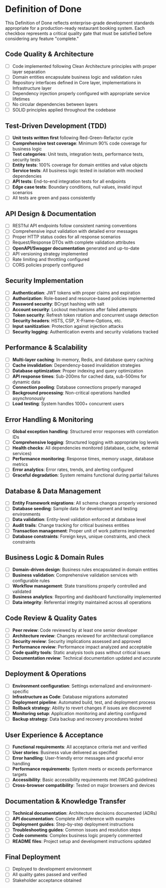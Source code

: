 # Definition of Done

This Definition of Done reflects enterprise-grade development standards appropriate for a production-ready restaurant booking system. Each checkbox represents a critical quality gate that must be satisfied before considering any feature "complete."

## Code Quality & Architecture
- [ ] Code implemented following Clean Architecture principles with proper layer separation
- [ ] Domain entities encapsulate business logic and validation rules
- [ ] Repository interfaces defined in Core layer, implementations in Infrastructure layer
- [ ] Dependency injection properly configured with appropriate service lifetimes
- [ ] No circular dependencies between layers
- [ ] SOLID principles applied throughout the codebase

## Test-Driven Development (TDD)
- [ ] **Unit tests written first** following Red-Green-Refactor cycle
- [ ] **Comprehensive test coverage**: Minimum 90% code coverage for business logic
- [ ] **Test categories**: Unit tests, integration tests, performance tests, security tests
- [ ] **Entity tests**: 100% coverage for domain entities and value objects
- [ ] **Service tests**: All business logic tested in isolation with mocked dependencies
- [ ] **API tests**: End-to-end integration tests for all endpoints
- [ ] **Edge case tests**: Boundary conditions, null values, invalid input scenarios
- [ ] All tests are green and pass consistently

## API Design & Documentation
- [ ] RESTful API endpoints follow consistent naming conventions
- [ ] Comprehensive input validation with detailed error messages
- [ ] Proper HTTP status codes for all response scenarios
- [ ] Request/Response DTOs with complete validation attributes
- [ ] **OpenAPI/Swagger documentation** generated and up-to-date
- [ ] API versioning strategy implemented
- [ ] Rate limiting and throttling configured
- [ ] CORS policies properly configured

## Security Implementation
- [ ] **Authentication**: JWT tokens with proper claims and expiration
- [ ] **Authorization**: Role-based and resource-based policies implemented
- [ ] **Password security**: BCrypt hashing with salt
- [ ] **Account security**: Lockout mechanisms after failed attempts
- [ ] **Token security**: Refresh token rotation and concurrent usage detection
- [ ] **Security headers**: HSTS, CSP, X-Frame-Options, etc.
- [ ] **Input sanitization**: Protection against injection attacks
- [ ] **Security logging**: Authentication events and security violations tracked

## Performance & Scalability
- [ ] **Multi-layer caching**: In-memory, Redis, and database query caching
- [ ] **Cache invalidation**: Dependency-based invalidation strategies
- [ ] **Database optimization**: Proper indexing and query optimization
- [ ] **API response times**: Sub-200ms for cached data, sub-500ms for dynamic data
- [ ] **Connection pooling**: Database connections properly managed
- [ ] **Background processing**: Non-critical operations handled asynchronously
- [ ] **Load testing**: System handles 1000+ concurrent users

## Error Handling & Monitoring
- [ ] **Global exception handling**: Structured error responses with correlation IDs
- [ ] **Comprehensive logging**: Structured logging with appropriate log levels
- [ ] **Health checks**: All dependencies monitored (database, cache, external services)
- [ ] **Performance monitoring**: Response times, memory usage, database metrics
- [ ] **Error analytics**: Error rates, trends, and alerting configured
- [ ] **Graceful degradation**: System remains functional during partial failures

## Database & Data Management
- [ ] **Entity Framework migrations**: All schema changes properly versioned
- [ ] **Database seeding**: Sample data for development and testing environments
- [ ] **Data validation**: Entity-level validation enforced at database level
- [ ] **Audit trails**: Change tracking for critical business entities
- [ ] **Transaction management**: Proper unit of work patterns implemented
- [ ] **Database constraints**: Foreign keys, unique constraints, and check constraints

## Business Logic & Domain Rules
- [ ] **Domain-driven design**: Business rules encapsulated in domain entities
- [ ] **Business validation**: Comprehensive validation services with configurable rules
- [ ] **Workflow management**: State transitions properly controlled and validated
- [ ] **Business analytics**: Reporting and dashboard functionality implemented
- [ ] **Data integrity**: Referential integrity maintained across all operations

## Code Review & Quality Gates
- [ ] **Peer review**: Code reviewed by at least one senior developer
- [ ] **Architecture review**: Changes reviewed for architectural compliance
- [ ] **Security review**: Security implications assessed and approved
- [ ] **Performance review**: Performance impact analyzed and acceptable
- [ ] **Code quality tools**: Static analysis tools pass without critical issues
- [ ] **Documentation review**: Technical documentation updated and accurate

## Deployment & Operations
- [ ] **Environment configuration**: Settings externalized and environment-specific
- [ ] **Infrastructure as Code**: Database migrations automated
- [ ] **Deployment pipeline**: Automated build, test, and deployment process
- [ ] **Rollback strategy**: Ability to revert changes if issues are discovered
- [ ] **Monitoring setup**: Application monitoring and alerting configured
- [ ] **Backup strategy**: Data backup and recovery procedures tested

## User Experience & Acceptance
- [ ] **Functional requirements**: All acceptance criteria met and verified
- [ ] **User stories**: Business value delivered as specified
- [ ] **Error handling**: User-friendly error messages and graceful error handling
- [ ] **Performance requirements**: System meets or exceeds performance targets
- [ ] **Accessibility**: Basic accessibility requirements met (WCAG guidelines)
- [ ] **Cross-browser compatibility**: Tested on major browsers and devices

## Documentation & Knowledge Transfer
- [ ] **Technical documentation**: Architecture decisions documented (ADRs)
- [ ] **API documentation**: Complete API reference with examples
- [ ] **Deployment guides**: Step-by-step deployment instructions
- [ ] **Troubleshooting guides**: Common issues and resolution steps
- [ ] **Code comments**: Complex business logic properly commented
- [ ] **README files**: Project setup and development instructions updated

## Final Deployment
- [ ] Deployed to development environment
- [ ] All quality gates passed and verified
- [ ] Stakeholder acceptance obtained
